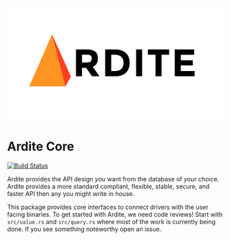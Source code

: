 ![Ardite Logo](logo.gif)

# Ardite Core

[![Build Status][1]][2]

[1]: https://travis-ci.org/ardite/ardite-core.svg?branch=master
[2]: https://travis-ci.org/ardite/ardite-core

Ardite provides the API design *you* want from the database of *your* choice. Ardite provides a more standard compliant, flexible, stable, secure, and faster API then any you might write in house.

This package provides core interfaces to connect drivers with the user facing binaries. To get started with Ardite, we need code reviews! Start with `src/value.rs` and `src/query.rs` where most of the work is currently being done. If you see something noteworthy open an issue.
